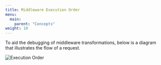 ```yaml
---
title: Middleware Execution Order
menu:
  main:
    parent: "Concepts"
weight: 10 
---
```


To aid the debugging of middleware transformations, below is a diagram that illustrates the flow of a request.

![Execution Order][1]










[1]: /docs/img/diagrams/middleware-order-diagram.png

